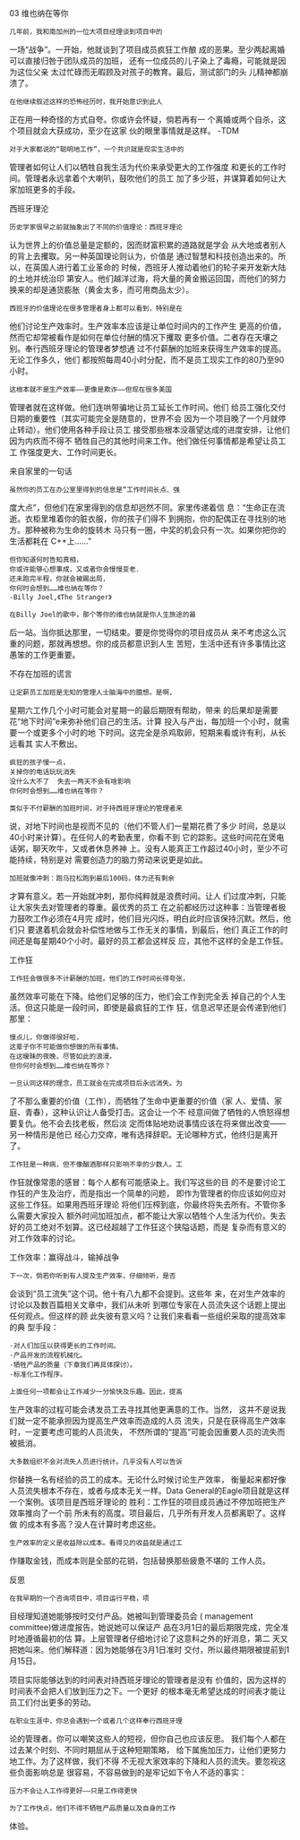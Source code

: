 03 维也纳在等你

    几年前，我和南加州的一位大项目经理谈到项目中的
一场“战争”。一开始，他就谈到了项目成员疯狂工作酿
成的恶果。至少两起离婚可以直接归咎于团队成员的加班，
还有一位成员的儿子染上了毒瘾，可能就是因为这位父亲
太过忙碌而无暇顾及对孩子的教育。最后，测试部门的头
儿精神都崩溃了。

    在他继续叙述这样的恐怖经历时，我开始意识到此人
正在用一种奇怪的方式自夸。你或许会怀疑，倘若再有一
个离婚或两个自杀，这个项目就会大获成功，至少在这家
伙的眼里事情就是这样。
    -TDM

    对于大家都说的“聪明地工作”，一个共识就是现实生活中的
管理者如何让人们以牺牲自我生活为代价来承受更大的工作强度
和更长的工作时间。管理者永远拿着个大喇叭，鼓吹他们的员工
加了多少班，并谋算着如何让大家加班更多的手段。

西班牙理沦

    历史学家很早之前就抽象出了不同的价值理论：西班牙理论
认为世界上的价值总量是定额的，因而财富积累的道路就是学会
从大地或者别人的背上去攫取。另一种英国理论则认为，价值是
通过智慧和科技创造出来的。所以，在英国人进行着工业革命的
时候，西班牙人推动着他们的轮子来开发新大陆的土地并统治印
第安人。他们越洋过海，将大量的黄金搬运回国，而他们的努力
换来的却是通货膨胀（黄金太多，而可用商品太少）。

    西班牙的价值理论在很多管理者身上都可以看到，特别是在
他们讨论生产效率时。生产效率本应该是让单位时间内的工作产生
更高的价值，然而它却常被看作是如何在单位付酬的情况下攫取
更多价值。二者存在天壤之别。奉行西班牙理论的管理者梦想通
过不付薪酬的加班来获得生产效率的提高。无论工作多久，他们
都按照每周40小时分配，而不是员工现实工作的80乃至90小时。

    这根本就不是生产效率——更像是欺诈——但现在很多美国
管理者就在这样做。他们连哄带骗地让员工延长工作时间。他们
给员工强化交付日期的重要性（其实可能完全是随意的，世界不会
因为一个项目晚了一个月就停止转动）。他们使用各种手段让员工
接受那些根本没蓿望达成的进度安排，让他们因为内疚而不得不
牺牲自己的其他时间来工作。他们做任何事情都是希望让员工工
作强度更大、工作时间更长。

来自家里的一句话

    虽然你的员工在办公室里得到的信息是“工作时间长点、强
度大点”，但他们在家里得到的信息却迥然不同。家里传递着信
息：“生命正在流逝。衣柜里堆着你的脏衣服，你的孩子们得不
到拥抱，你的配偶正在寻找别的地方。那种被称为生命的旋转木
马只有一圈，中奖的机会只有一次。如果你把你的生活都耗在
C++上……”

    但你知道何时告知真相，
    你或许能够心想事成，又或者你会慢慢变老．
    还未跑完半程，你就会被踢出局，
    你何时会想到……维也纳在等你？
    -Billy Joel,《The Stranger》

    在Billy Joel的歌中，那个等你的维也纳就是你人生旅途的最
后一站。当你抵达那里，一切结束。要是你觉得你的项目成员从
来不考虑这么沉重的问题，那就再想想。你的成员都意识到人生
苦短，生活中还有许多事情比这愚笨的工作更重要。

不存在加班的谎言

    让定薪员工加班是无知的管理人士脑海中的臆想。是啊，
星期六工作几个小时可能会对星期一的最后期限有帮助，带来
的后果却是需要花“地下时间”e来弥补他们自己的生活。计算
投入与产出，每加班一个小时，就需要一个或更多个小时的地
下时间。这完全是杀鸡取卵，短期来看或许有利，从长远看其
实人不敷出。

    疯狂的孩子慢一点，
    关掉你的电话玩玩消失
    没什么大不了  失去一两天不会有啥影响
    你何时会想到……维也纳在等你？

    类似于不付薪酬的加班时间，对于持西班牙理论的管理者来
说，对地下时间也是视而不见的（他们不管人们一星期花费了多少
时间，总是以40小时来计算）。在任何人的考勤表里，你看不到
它的踪影。这些时间花在煲电话粥，聊天吹牛，又或者休息养神
上。没有人能真正工作超过40小时，至少不可能持续，特别是对
需要创造力的脑力劳动来说更是如此。

    加班就像冲刺：跑马拉松跑到最后100码，体力还有剩余
才算有意义。若一开始就冲刺，那你纯粹就是浪费时间。让人
们过度冲刺，只能让大家失去对管理者的尊重。最优秀的员工
在之前都经历过这种事：当管理者极力鼓吹工作必须在4月完
成时，他们目光闪烁，明白此时应该保持沉默。然后，他们只
要逮着机会就会补偿性地做与工作无关的事情，到最后，他们
真正工作的时间还是每星期40个小时。最好的员工都会这样反
应，其他不这样的全是工作狂。

工作狂

    工作狂会做很多不计薪酬的加班。他们的工作时间长得夸张，
虽然效率可能在下降。给他们足够的压力，他们会工作到完全丢
掉自己的个人生活。但这只能是一段时间，即使是最疯狂的工作
狂，信息迟早还是会传递到他们那里：

    慢点儿，你做得很好啦，
    这辈子你不可能做你想做的所有事情。
    在这暧昧的夜晚，尽管如此的浪漫。
    但你何时会想到……维也纳在等你？

    一旦认同这样的理念，员工就会在完成项目后永远消失。为
了不那么重要的价值（工作），而牺牲了生命中更重要的价值（家
人、爱情、家庭、青春），这种认识让人备受打击。这会让一个不
经意间做了牺牲的人愤怒得想要复仇。他不会去找老板，然后淡
定而体贴地劝说事情应该在将来做出改变——另一种情形是他已
经心力交瘁，唯有选择辞职。无论哪种方式，他终归是离开了。

    工作狂是一种病，但不像酗酒那样只影响不幸的少数人。工
作狂就像常患的感冒：每个人都有可能感染上。我们写这些的目
的不是要讨论工作狂的产生及治疗，而是指出一个简单的问题，
即作为管理者的你应该如何应对这些工作狂。如果用西班牙理论
将他们压榨到底，你最终将失去所有。不管你多么需要大家投入
额外时间加班加点，都不能让大家以牺牲个人生活为代价。失去
好的员工绝对不划算。这已经超越了工作狂这个狭隘话题，而是
复杂而有意义的对工作效率的讨论。

工作效率：赢得战斗，输掉战争

    下一次，倘若你听到有人提及生产效率，仔细倾听，是否
会谈到“员工流失”这个词。他十有八九都不会提到。这些年
来，在对生产效率的讨论以及数百篇相关文章中，我们从未听
到哪位专家在人员流失这个话题上提出任何观点。但这样的顾
此失彼有意义吗？让我们来看看一些组织采取的提高效率的典
型手段：

    ·对人们加压以获得更长的工作时间。
    ·产品开发的流程机械化。
    ·牺牲产品的质量（下章我们再具体探讨）。
    ·标准化工作程序。

    上面任何一项都会让工作减少一分愉快及乐趣。因此，提高
生产效率的过程可能会诱发员工去寻找其他更满意的工作。当然，
这并不是说我们就一定不能承担因为提高生产效率而造成的人员
流失，只是在获得高生产效率时，一定要考虑可能的人员流失，
不然所谓的“提高”可能会因重要人员的流失而被抵消。

    大多数组织不会对流失人员进行统计。几乎没有人可以告诉
你替换一名有经验的员工的成本。无论什么时候讨论生产效率，
衡量起来都好像人员流失根本不存在，或者与成本无关一样。Data
General的Eagle项目就是这样一个案例。该项目是西班牙理论的
胜利：工作狂的项目成员通过不停加班把生产效率推向了一个前
所未有的高度。项目最后，几乎所有开发人员都离职了。这样做
的成本有多高？没人在计算时考虑这些。

    生产效率的定义是收益除以成本。看得见的收益就是通过工
作赚取金钱，而成本则是全部的花销，包括替换那些疲惫不堪的
工作人员。

反思

    在我早期的一个咨询项目中，项目运行平稳，项
目经理知道她能够按时交付产品。她被叫到管理委员会
( management committee)做进度报告。她说她可以保证产
品在3月1日的最后期限完成，完全准时地遵循最初的估
算。上层管理者仔细地讨论了这意料之外的好消息，第二
天又把她叫来。他们解释道：因为她能够在3月1日准时
交付，所以最终期限被提前到1月15日。

  项目实际能够达到的时间表对持西班牙理论的管理者是没有
价值的，因为这样的时间表不会把人们放到压力之下。一个更好
的根本毫无希望达成的时间表才能让员工们付出更多的劳动。

    在职业生涯中，你总会遇到一个或者几个这样奉行西班牙理
论的管理者。你可以嘲笑这些人的短视，但你自己也应该反思。
我们每个人都在过去某个时刻、不同时期屈从于这种短期策略，
给下属施加压力，让他们更努力地工作。为了这样做，我们不得
不无视大家效率的下降和人员的流失。要忽视这些负面影响总是
很容易，不容易做到的是牢记如下令人不适的事实：

    压力不会让人工作得更好——只是工作得更快

    为了工作快点，他们不得不牺牲产品质量以及自身的工作
体验。